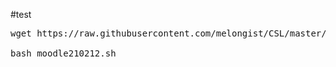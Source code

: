 #test

<pre>
wget https://raw.githubusercontent.com/melongist/CSL/master/moodle/moodle210212.sh

bash moodle210212.sh
</pre>
